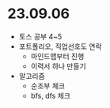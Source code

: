 # 23.09.06

- 토스 공부 4~5
- 포트폴리오, 직업선호도 연락
  - 마인드맵부터 진행
  - 이력서 하나 만들기
- 알고리즘
  - 순조부 체크
  - bfs, dfs 체크